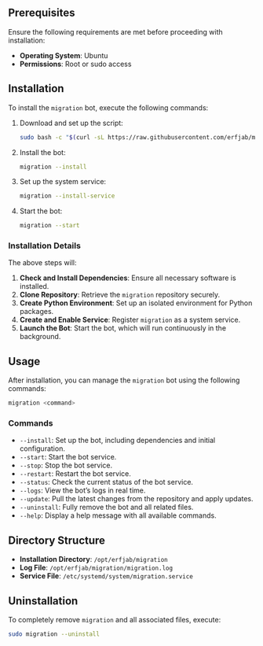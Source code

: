 ## Prerequisites

Ensure the following requirements are met before proceeding with installation:
- **Operating System**: Ubuntu
- **Permissions**: Root or sudo access

## Installation

To install the `migration` bot, execute the following commands:

1. Download and set up the script:
   ```bash
   sudo bash -c "$(curl -sL https://raw.githubusercontent.com/erfjab/migration/master/install.sh)" @ --install-script
   ```

2. Install the bot:
   ```bash
   migration --install
   ```

3. Set up the system service:
   ```bash
   migration --install-service
   ```

4. Start the bot:
   ```bash
   migration --start
   ```

### Installation Details

The above steps will:
1. **Check and Install Dependencies**: Ensure all necessary software is installed.
2. **Clone Repository**: Retrieve the `migration` repository securely.
3. **Create Python Environment**: Set up an isolated environment for Python packages.
4. **Create and Enable Service**: Register `migration` as a system service.
5. **Launch the Bot**: Start the bot, which will run continuously in the background.

## Usage

After installation, you can manage the `migration` bot using the following commands:

```bash
migration <command>
```

### Commands

- `--install`: Set up the bot, including dependencies and initial configuration.
- `--start`: Start the bot service.
- `--stop`: Stop the bot service.
- `--restart`: Restart the bot service.
- `--status`: Check the current status of the bot service.
- `--logs`: View the bot’s logs in real time.
- `--update`: Pull the latest changes from the repository and apply updates.
- `--uninstall`: Fully remove the bot and all related files.
- `--help`: Display a help message with all available commands.

## Directory Structure

- **Installation Directory**: `/opt/erfjab/migration`
- **Log File**: `/opt/erfjab/migration/migration.log`
- **Service File**: `/etc/systemd/system/migration.service`

## Uninstallation

To completely remove `migration` and all associated files, execute:

```bash
sudo migration --uninstall
```
